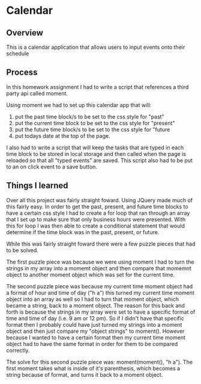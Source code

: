 # Calendar

## Overview
This is a calendar application that allows users to input events onto their schedule

## Process

In this homework assignment I had to write a script that references a third party api called moment. 

Using moment we had to set up this calendar app that will:
  1) put the past time block/s to be set to the css style for "past"
  2) put the current time block to be set to the css style for "present"
  3) put the future time block/s to be set to the css style for "future
  4) put todays date at the top of the page.
  
I also had to write a script that will keep the tasks that are typed in each time block to be stored in local storage and then called when the page is reloaded so that all "typed events" are saved. This script also had to be put to an on click event to a save button. 

## Things I learned

Over all this project was fairly straight foward. Using JQuery made much of this fairly easy. In order to get the past, present, and future time blocks to have a certain css style I had to create a for loop that ran through an array that I set up to make sure that only business hours were presented. With this for loop I was then able to create a conditional statement that would determine if the time block was in the past, present, or future. 

While this was fairly straight foward there were a few puzzle pieces that had to be solved. 

The first puzzle piece was because we were using moment I had to turn the strings in my array into a momemt object and then compare that momemnt object to another moment object which was set for the current time. 

The second puzzle piece was because my current time moment object had a format of hour and time of day ("h a") this turned my current time moment object into an array as well so I had to turn that moment object, which became a string, back to a moment object. The reason for this back and forth is because the strings in my array were set to have a specific format of time and time of day (i.e. 9 am or 12 pm). So if I didn't have that specific format then I probably could have just turned my strings into a moment object and then just compare my "object strings" to moment(). However because I wanted to have a certain format then my current time moment object had to have the same format in order for them to be compared correctly. 

The solve for this second puzzle piece was: moment(moment(), "h a"). The first moment takes what is inside of it's parenthesis, which becomes a string because of format, and turns it back to a moment object. 

